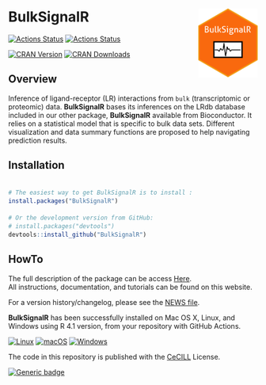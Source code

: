 
# BulkSignalR <img  width="120" height="139" src="man/figures/logo.png" align="right" />

<!-- badges: start -->
[![Actions Status](https://github.com/ZheFrench/BulkSignalR/workflows/R-CMD-check/badge.svg)](https://github.com/ZheFrench/BulkSignalR/actions)
[![Actions Status](https://github.com/ZheFrench/BulkSignalR/workflows/R-CMD-check-bioc/badge.svg)](https://github.com/ZheFrench/BulkSignalR/actions)

[![CRAN Version](https://www.r-pkg.org/badges/version/BulkSignalR)](https://cran.r-project.org/package=BulkSignalR)
[![CRAN Downloads](https://cranlogs.r-pkg.org/badges/BulkSignalR)](https://cran.r-project.org/package=BulkSignalR)
<!-- badges: end -->

## Overview

Inference of ligand-receptor (LR) interactions from `bulk`
(transcriptomic or proteomic) data. **BulkSignalR** bases its inferences
on the LRdb database included in our other package, **BulkSignalR**
available from Bioconductor. It relies on a statistical model that
is specific to bulk data sets. Different visualization and data
summary functions are proposed to help navigating prediction results.


## Installation

``` R

# The easiest way to get BulkSignalR is to install :
install.packages("BulkSignalR")

# Or the development version from GitHub:
# install.packages("devtools")
devtools::install_github("BulkSignalR")

```

## HowTo

The full description of the package can be access [Here](https://zhefrench.github.io/BulksignalR/).  
All instructions, documentation, and tutorials can be found on this website.

For a version history/changelog, please see the [NEWS file](https://github.com/zhefrench/BulksignalR/blob/master/NEWS.md).


**BulkSignalR** has been successfully installed on Mac OS X, Linux, and Windows using R 4.1 version, from your repository with GitHub Actions.

<!-- badges: start -->
[![Linux](https://svgshare.com/i/Zhy.svg)](https://svgshare.com/i/Zhy.svg)
[![macOS](https://svgshare.com/i/ZjP.svg)](https://svgshare.com/i/ZjP.svg)
[![Windows](https://svgshare.com/i/ZhY.svg)](https://svgshare.com/i/ZhY.svg)
<!-- badges: end -->


The code in this repository is published with the [CeCILL](https://github.com/zhefrench/BulksignalR/blob/master/LICENSE.md) License.


<!-- badges: start -->
[![Generic badge](https://img.shields.io/badge/License-CeCILL-green.svg)](https://shields.io/)
<!-- badges: end -->



